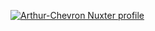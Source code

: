 [![Arthur-Chevron Nuxter profile](https://nuxters.nuxt.com/card/Arthur-Chevron/og.png)](https://nuxters.nuxt.com/Arthur-Chevron)
